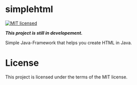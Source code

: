 # simplehtml

[![MIT licensed](https://img.shields.io/badge/license-MIT-blue.svg)](https://raw.githubusercontent.com/hyperium/hyper/master/LICENSE)

<b><i>This project is still in developement.</i></b>

Simple Java-Framework that helps you create HTML in Java.



# License

This project is licensed under the terms of the MIT license.
